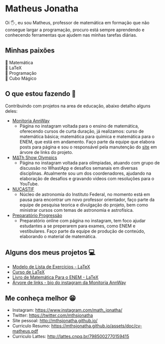 # Matheus Jonatha
Oi 🖐, eu sou Matheus, professor de matemática em formação que não consegue largar a programação, procuro está sempre aprendendo e conhecendo ferramentas que ajudem nas minhas tarefas diárias.

## Minhas paixões
🖤 Matemática<br>
💜 LaTeX<br>
🤍 Programação<br>
💙 Cubo Mágico<br>

## O que estou fazendo 📂
Contribuindo com projetos na area de educação, abaixo detalho alguns deles:
- [Monitoria AnnWay](https://www.instagram.com/monitoriaannway/)
  - Página no instagram voltada para o ensino de matemática, oferecendo cursos de curta duração, já realizamos: curso de matemática básica; matemática para química e matemática para o ENEM, que está em andamento. Faço parte da equipe que elabora posts para página e sou o responsável pela manutenção do [site](http://annway.github.io/) em árvore de links do projeto.
- [M∆Th Show Olympics](https://www.instagram.com/math_show_olympics.oficial/)
  - Página no instagram voltada para olímpiadas, atuando com grupo de discussão no WhastApp e desafios semanais em diversas disciplinas. Atualmente sou um dos coordenadores, ajudando na elaboração de desafios e gravando videos com resoluções para o YouTube.
- [NUCASTIF](https://www.instagram.com/ifrn_nucastif/)
  - Núcleo de astronomia do Instituto Federal, no momento está em pausa para encontrar um novo professor orientador, faço parte da equipe de pesquisa teorica e divulgação do projeto, bem como ministrar cursos com temas de astronomia e astrofísica.
- [Preparatório Progressão](https://www.instagram.com/prep_progressao/)
  - Preparatório online com página no instagram, tem foco ajudar estudantes a se preperarem para exames, como ENEM e vestibulares. Faço parte da equipe de produção de conteúdo, elaborando o material de matemática.
  
## Alguns dos meus projetos 💻
- [Modelo de Lista de Exercícios - LaTeX](https://github.com/mthsjonatha/pibid_lista)
- [Curso de LaTeX](https://github.com/mthsjonatha/aulaslatex)
- [Livro de Matemática Para o ENEM - LaTeX](https://github.com/mthsjonatha/livro-matematica-para-o-enem)
- [Árvore de links - bio do instagram da Monitoria AnnWay](https://github.com/AnnWay/annway.github.io)

## Me conheça melhor 😁
- Instagram: https://www.instagram.com/math_jonatha/
- Twitter: https://twitter.com/mthsjonatha
- Site pessoal: http://mthsjonatha.github.io/
- Curriculo Resumo: https://mthsjonatha.github.io/assets/doc/cv-matheus.pdf
- Curriculo Lattes: http://lattes.cnpq.br/7985002770159415
